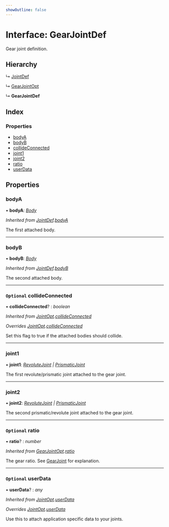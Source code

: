 ```yaml
---
showOutline: false
---
```


# Interface: GearJointDef

Gear joint definition.

## Hierarchy

  ↳ [JointDef](/api/interfaces/jointdef)

  ↳ [GearJointOpt](/api/interfaces/gearjointopt)

  ↳ **GearJointDef**

## Index

### Properties

* [bodyA](/api/interfaces/gearjointdef#bodya)
* [bodyB](/api/interfaces/gearjointdef#bodyb)
* [collideConnected](/api/interfaces/gearjointdef#optional-collideconnected)
* [joint1](/api/interfaces/gearjointdef#joint1)
* [joint2](/api/interfaces/gearjointdef#joint2)
* [ratio](/api/interfaces/gearjointdef#optional-ratio)
* [userData](/api/interfaces/gearjointdef#optional-userdata)

## Properties

###  bodyA

• **bodyA**: *[Body](/api/classes/body)*

*Inherited from [JointDef](/api/interfaces/jointdef).[bodyA](/api/interfaces/jointdef#bodya)*

The first attached body.

___

###  bodyB

• **bodyB**: *[Body](/api/classes/body)*

*Inherited from [JointDef](/api/interfaces/jointdef).[bodyB](/api/interfaces/jointdef#bodyb)*

The second attached body.

___

### `Optional` collideConnected

• **collideConnected**? : *boolean*

*Inherited from [JointOpt](/api/interfaces/jointopt).[collideConnected](/api/interfaces/jointopt#optional-collideconnected)*

*Overrides [JointOpt](/api/interfaces/jointopt).[collideConnected](/api/interfaces/jointopt#optional-collideconnected)*

Set this flag to true if the attached bodies
should collide.

___

###  joint1

• **joint1**: *[RevoluteJoint](/api/classes/revolutejoint) | [PrismaticJoint](/api/classes/prismaticjoint)*

The first revolute/prismatic joint attached to the gear joint.

___

###  joint2

• **joint2**: *[RevoluteJoint](/api/classes/revolutejoint) | [PrismaticJoint](/api/classes/prismaticjoint)*

The second prismatic/revolute joint attached to the gear joint.

___

### `Optional` ratio

• **ratio**? : *number*

*Inherited from [GearJointOpt](/api/interfaces/gearjointopt).[ratio](/api/interfaces/gearjointopt#optional-ratio)*

The gear ratio. See [GearJoint](../classes/gearjoint) for explanation.

___

### `Optional` userData

• **userData**? : *any*

*Inherited from [JointOpt](/api/interfaces/jointopt).[userData](/api/interfaces/jointopt#optional-userdata)*

*Overrides [JointOpt](/api/interfaces/jointopt).[userData](/api/interfaces/jointopt#optional-userdata)*

Use this to attach application specific data to your joints.
